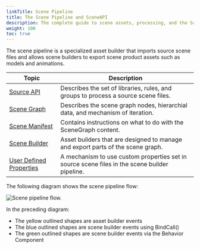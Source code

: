 ```yaml
---
linkTitle: Scene Pipeline 
title: The Scene Pipeline and SceneAPI
description: The complete guide to scene assets, processing, and the Scene Pipeline in Open 3D Engine (O3DE).
weight: 100
toc: true
---
```


The scene pipeline is a specialized asset builder that imports source scene files and allows scene builders to export scene product assets such as models and animations.

| Topic | Description |
| --- | --- |
| [Source API](scene-api) | Describes the set of libraries, rules, and groups to process a source scene files. |
| [Scene Graph](scene-graph) | Describes the scene graph nodes, hierarchial data, and mechanism of iteration. |
| [Scene Manifest](scene-manifest) | Contains instructions on what to do with the SceneGraph content. |
| [Scene Builder](scene-builder) | Asset builders that are designed to manage and export parts of the scene graph. |
| [User Defined Properties](user_defined_properties.md) | A mechanism to use custom properties set in source scene files in the scene builder pipeline. |

The following diagram shows the scene pipeline flow:

![Scene pipeline flow.](/images/user-guide/assets/scene-pipeline/scene-pipeline-flow.png)

In the preceding diagram:

* The yellow outlined shapes are asset builder events
* The blue outlined shapes are scene builder events using BindCall()
* The green outlined shapes are scene builder events via the Behavior Component
